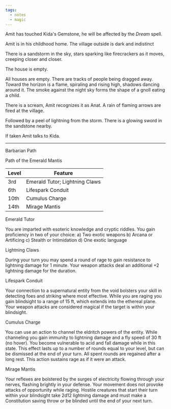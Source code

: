 ```yaml
---
tags:
  - notes
  - magic
---
```


Amit has touched Kida's Gemstone, he will be affected by the <i>Dream</i> spell.

Amit is in his childhood home. The village outside is dark and indistinct

There is a sandstorm in the sky, stars sparking like firecrackers as it moves, creeping closer and closer.

The house is empty.

All houses are empty.
There are tracks of people being dragged away.
Toward the horizon is a flame, spiraling and rising high, shadows dancing around it.
The smoke against the night sky forms the shape of a gnoll eating a child.

There is a scream, Amit recognizes it as Anat.
A rain of flaming arrows are fired at the village.

Followed by a peel of lightning from the storm.
There is a glowing sword in the sandstone nearby.

If taken Amit talks to Kida.


---
Barbarian Path

Path of the Emerald Mantis

| Level | Feature                        |
| ----- | ------------------------------ |
| 3rd   | Emerald Tutor; Lightning Claws |
| 6th   | Lifespark Conduit              |
| 10th  | Cumulus Charge                 |
| 14th  | Mirage Mantis                  |


Emerald Tutor

You are imparted with esoteric knowledge and cryptic riddles.
You gain proficiency in two of your choice:
	a) Two exotic weapons
	b) Arcana or Artificing
	c) Stealth or Intimidation
	d) One exotic language

Lightning Claws

During your turn you may spend a round of rage to gain resistance to lightning damage for 1 minute.  Your weapon attacks deal an additional +2 lightning damage for the duration.

Lifespark Conduit

Your connection to a supernatural entity from the void bolsters your skill in detecting foes and striking where most effective.
While you are raging you gain blindsight to a range of 15 ft, which extends into the ethereal plane.
Your weapon attacks are considered magical if the target is within your blindsight.

Cumulus Charge

You can use an action to channel the eldritch powers of the entity.
While channeling you gain immunity to lightning damage and a fly speed of 30 ft (no hover).
You become vulnerable to acid and fall damage while in this state. 
This effect lasts up to a number of rounds equal to your level, but can be dismissed at the end of your turn. 
All spent rounds are regained after a long rest.
This action sustains rage as if it were an attack.


Mirage Mantis

Your reflexes are bolstered by the surges of electricity flowing through your nerves, flashing brightly in your defense.
Your movement does not provoke attacks of opportunity while raging. 
Hostile creatures that start their turn within your blindsight take 2d12 lightning damage and must make a Constitution saving throw or be blinded until the end of your next turn.